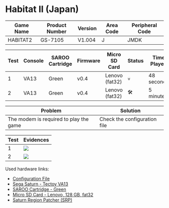 # Habitat II (Japan)

| Game Name | Product Number | Version | Area Code | Peripheral Code |
| --------- | -------------- | ------- | --------- | --------------- |
| HABITAT2  | GS-7105        | V1.004  | J         | JMDK            |

| Test | Console | SAROO Cartridge | Firmware | Micro SD Card  | Status              | Time Played |
| ---- | ------- | --------------- | -------- | -------------- | ------------------- | ----------- |
| 1    | VA13    | Green           | v0.4     | Lenovo (fat32) | :skull:             | 48 seconds  |
| 2    | VA13    | Green           | v0.4     | Lenovo (fat32) | :hammer_and_wrench: | 5 minutes   |

| Problem                                | Solution                     |
| -------------------------------------- | ---------------------------- |
| The modem is required to play the game | Check the configuration file |

| Test | Evidences                                                                                        |
| ---- | ------------------------------------------------------------------------------------------------ |
| 1    | [![](https://img.youtube.com/vi/QwYY6QbIzrw/0.jpg)](https://www.youtube.com/watch?v=QwYY6QbIzrw) |
| 2    | [![](https://img.youtube.com/vi/fu5zShaNuao/0.jpg)](https://www.youtube.com/watch?v=fu5zShaNuao) |

Used hardware links:

- [Configuration File](https://github.com/williamdsw/saroo-configuration-list/blob/master/Regions/Retails/Japan/T-24903G/README.md)
- [Sega Saturn - Tectoy VA13](../../../../Info/Consoles/VA13/README.md)
- [SAROO Cartridge - Green](../../../../Info/Cartridges/RetroGameParadiseStore/1.32F/README.md)
- [Micro SD Card - Lenovo, 128 GB, fat32](../../../../Info/SdCards/Lenovo/128GB/fat32/README.md)
- [Saturn Region Patcher (SRP)](https://segaxtreme.net/resources/saturn-region-patcher.81/download)
